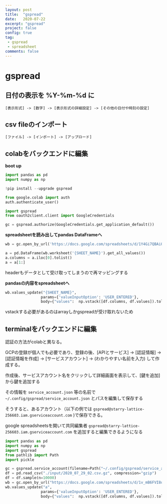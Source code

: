 ```yaml
---
layout: post
title:  "gspread"
date:   2020-07-22
excerpt: "gspread"
project: false
config: true
tag:
 - gspread
 - spreadsheet
comments: false
---
```


# gspread

## 日付の表示を %Y-%m-%d に

```
[表示形式] -> [数字] -> [表示形式の詳細設定] -> [その他の日付や時刻の設定]
```

## csv fileのインポート

```
[ファイル] -> [インポート] -> [アップロード]
```


## colabをバックエンドに編集

**boot up**  
```python
import pandas as pd
import numpy as np

!pip install --upgrade gspread

from google.colab import auth
auth.authenticate_user()

import gspread
from oauth2client.client import GoogleCredentials

gc = gspread.authorize(GoogleCredentials.get_application_default())
```

**spreadsheetを読み出してpandas DataFrameへ**  

```python
wb = gc.open_by_url('https://docs.google.com/spreadsheets/d/1Y4Gi7QBAiQESKL_qtV71u8ToiGqu8IDwhlT--gKeDuo/edit#gid=1578443245')

a = pd.DataFrame(wb.worksheet('{SHEET_NAME}').get_all_values())
a.columns = a.iloc[0].tolist()
a = a[1:]
```
headerもデータとして受け取ってしまうので再マッピングする

**pandasの内容をspreadsheetへ**  

```python
wb.values_update("{SHEET_NAME}", 
                params={'valueInputOption': 'USER_ENTERED'}, 
                body={"values":  np.vstack([df.columns, df.values]).tolist()})
```

vstackする必要があるのはarrayしかgspreadが受け取れないため

## terminalをバックエンドに編集

認証の方法がcolabと異なる。  

GCPの登録が個人でも必要であり、登録の後、[APIとサービス] -> [認証情報] -> [認証情報を作成] -> [サービスアカウント] -> (わかりやすい名前を入力) して作成する。  

作成後、サービスアカウント名をクリックして詳細画面を表示して、[鍵を追加]から鍵を追加する  

その情報を `service_account.json` 等の名前で `~/.config/gspread/service_account.json` とパスを編集して保存する  

そうすると、あるアカウント（以下の例では `gspread@starry-lattice-256603.iam.gserviceaccount.com` )で保存できる。  

google spreadsheetsを開いて共同編集者 `gspread@starry-lattice-256603.iam.gserviceaccount.com` を追加すると編集できるようになる  

```python
import pandas as pd
import numpy as np
import gspread
from pathlib import Path
import pickle

gc = gspread.service_account(filename=Path("~/.config/gspread/service_account.json").expanduser())
df = pd.read_csv("./input/2020_07_29_02.csv.gz", compression="gzip")
df = df.sample(n=10000)
wb = gc.open_by_url("https://docs.google.com/spreadsheets/d/1v_mB6FVI8qr5V7mXLdlZpvjOyV-aakDHdyRjg_qieWw")
wb.values_update("a", 
                params={'valueInputOption': 'USER_ENTERED'}, 
                body={"values":  np.vstack([df.columns, df.values]).tolist()})

```
